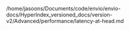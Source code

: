 /home/jasoons/Documents/code/envio/envio-docs/HyperIndex_versioned_docs/version-v2/Advanced/performance/latency-at-head.md